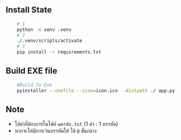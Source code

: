 
## Install State
```bash
    # 1
    python -m venv .venv
    # 2
    ./.venv/scripts/activate
    # 3
    pip install -r requirements.txt
```

## Build EXE file
```bash
    #Build To Exe
    pyinstaller --onefile --icon=icon.ico --distpath ./ app.py
```

## Note
- ใส่คำที่ต้องการในไฟล์ `words.txt` (1 คำ : 1 บรรทัด)
- หากจะให้มีการเว้นบรรทัดให้ ใช้ `@` ขั้นกลาง